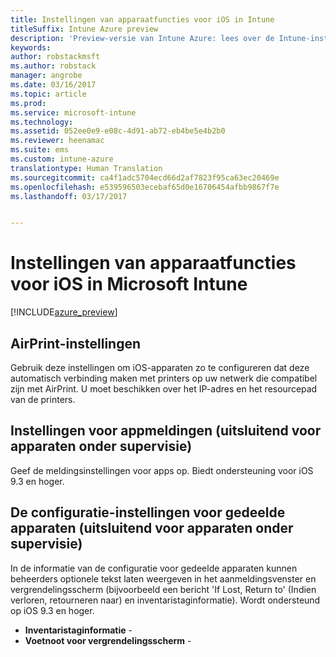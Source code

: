 ```yaml
---
title: Instellingen van apparaatfuncties voor iOS in Intune
titleSuffix: Intune Azure preview
description: 'Preview-versie van Intune Azure: lees over de Intune-instellingen die u kunt gebruiken voor het beheren van apparaatfuncties op iOS-apparaten.'
keywords: 
author: robstackmsft
ms.author: robstack
manager: angrobe
ms.date: 03/16/2017
ms.topic: article
ms.prod: 
ms.service: microsoft-intune
ms.technology: 
ms.assetid: 052ee0e9-e08c-4d91-ab72-eb4be5e4b2b0
ms.reviewer: heenamac
ms.suite: ems
ms.custom: intune-azure
translationtype: Human Translation
ms.sourcegitcommit: ca4f1adc5704ecd66d2af7823f95ca63ec20469e
ms.openlocfilehash: e539596503ecebaf65d0e16706454afbb9867f7e
ms.lasthandoff: 03/17/2017


---
```


# <a name="ios-device-feature-settings-in-microsoft-intune"></a>Instellingen van apparaatfuncties voor iOS in Microsoft Intune

[!INCLUDE[azure_preview](../includes/azure_preview.md)]

## <a name="airprint-settings"></a>AirPrint-instellingen
Gebruik deze instellingen om iOS-apparaten zo te configureren dat deze automatisch verbinding maken met printers op uw netwerk die compatibel zijn met AirPrint. U moet beschikken over het IP-adres en het resourcepad van de printers.


## <a name="app-notifications-settings-for-supervised-devices-only"></a>Instellingen voor appmeldingen (uitsluitend voor apparaten onder supervisie)
Geef de meldingsinstellingen voor apps op. Biedt ondersteuning voor iOS 9.3 en hoger.


## <a name="shared-device-configuration-settings-for-supervised-devices-only"></a>De configuratie-instellingen voor gedeelde apparaten (uitsluitend voor apparaten onder supervisie)
In de informatie van de configuratie voor gedeelde apparaten kunnen beheerders optionele tekst laten weergeven in het aanmeldingsvenster en vergrendelingsscherm (bijvoorbeeld een bericht 'If Lost, Return to' (Indien verloren, retourneren naar) en inventaristaginformatie). Wordt ondersteund op iOS 9.3 en hoger.

- **Inventaristaginformatie** - 
- **Voetnoot voor vergrendelingsscherm** - 


